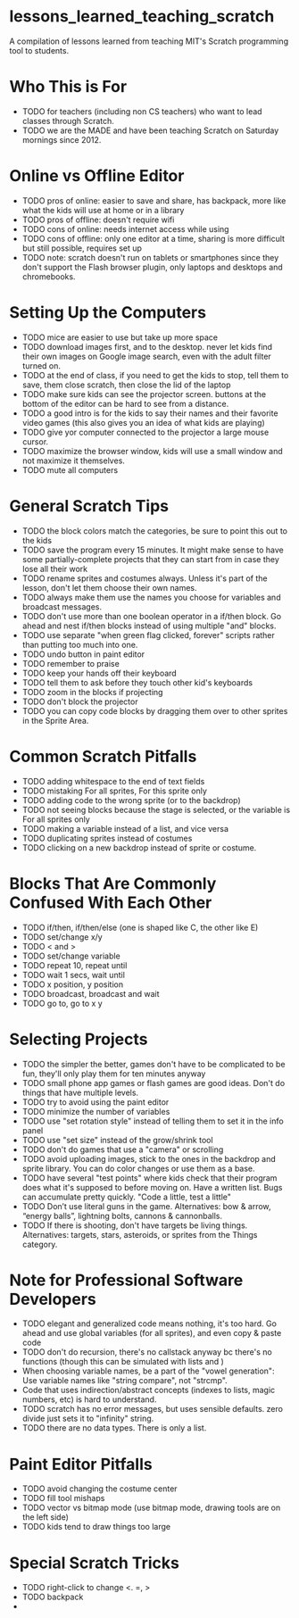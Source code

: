 # lessons_learned_teaching_scratch
A compilation of lessons learned from teaching MIT's Scratch programming tool to students.

# Who This is For

- TODO for teachers (including non CS teachers) who want to lead classes through Scratch.
- TODO we are the MADE and have been teaching Scratch on Saturday mornings since 2012.

# Online vs Offline Editor

- TODO pros of online: easier to save and share, has backpack, more like what the kids will use at home or in a library
- TODO pros of offline: doesn't require wifi
- TODO cons of online: needs internet access while using
- TODO cons of offline: only one editor at a time, sharing is more difficult but still possible, requires set up
- TODO note: scratch doesn't run on tablets or smartphones since they don't support the Flash browser plugin, only laptops and desktops and chromebooks.

# Setting Up the Computers

- TODO mice are easier to use but take up more space
- TODO download images first, and to the desktop. never let kids find their own images on Google image search, even with the adult filter turned on.
- TODO at the end of class, if you need to get the kids to stop, tell them to save, them close scratch, then close the lid of the laptop
- TODO make sure kids can see the projector screen. buttons at the bottom of the editor can be hard to see from a distance.
- TODO a good intro is for the kids to say their names and their favorite video games (this also gives you an idea of what kids are playing)
- TODO give yor computer connected to the projector a large mouse cursor.
- TODO maximize the browser window, kids will use a small window and not maximize it themselves.
- TODO mute all computers

# General Scratch Tips

- TODO the block colors match the categories, be sure to point this out to the kids
- TODO save the program every 15 minutes. It might make sense to have some partially-complete projects that they can start from in case they lose all their work
- TODO rename sprites and costumes always. Unless it's part of the lesson, don't let them choose their own names.
- TODO always make them use the names you choose for variables and broadcast messages.
- TODO don't use more than one boolean operator in a if/then block. Go ahead and nest if/then blocks instead of using multiple "and" blocks.
- TODO use separate "when green flag clicked, forever" scripts rather than putting too much into one.
- TODO undo button in paint editor
- TODO remember to praise
- TODO keep your hands off their keyboard
- TODO tell them to ask before they touch other kid's keyboards
- TODO zoom in the blocks if projecting
- TODO don't block the projector
- TODO you can copy code blocks by dragging them over to other sprites in the Sprite Area.

# Common Scratch Pitfalls

- TODO adding whitespace to the end of text fields
- TODO mistaking For all sprites, For this sprite only
- TODO adding code to the wrong sprite (or to the backdrop)
- TODO not seeing blocks because the stage is selected, or the variable is For all sprites only
- TODO making a variable instead of a list, and vice versa
- TODO duplicating sprites instead of costumes
- TODO clicking on a new backdrop instead of sprite or costume.

# Blocks That Are Commonly Confused With Each Other

- TODO if/then, if/then/else (one is shaped like C, the other like E)
- TODO set/change x/y
- TODO < and >
- TODO set/change variable
- TODO repeat 10, repeat until
- TODO wait 1 secs, wait until
- TODO x position, y position
- TODO broadcast, broadcast and wait
- TODO go to, go to x y

# Selecting Projects

- TODO the simpler the better, games don't have to be complicated to be fun, they'll only play them for ten minutes anyway
- TODO small phone app games or flash games are good ideas. Don't do things that have multiple levels.
- TODO try to avoid using the paint editor
- TODO minimize the number of variables
- TODO use "set rotation style" instead of telling them to set it in the info panel
- TODO use "set size" instead of the grow/shrink tool
- TODO don't do games that use a "camera" or scrolling
- TODO avoid uploading images, stick to the ones in the backdrop and sprite library. You can do color changes or use them as a base.
- TODO have several "test points" where kids check that their program does what it's supposed to before moving on. Have a written list. Bugs can accumulate pretty quickly. "Code a little, test a little"
- TODO Don’t use literal guns in the game. Alternatives: bow & arrow, “energy balls”, lightning bolts, cannons & cannonballs.
- TODO If there is shooting, don't have targets be living things. Alternatives: targets, stars, asteroids, or sprites from the Things category.

# Note for Professional Software Developers

- TODO elegant and generalized code means nothing, it's too hard. Go ahead and use global variables (for all sprites), and even copy & paste code
- TODO don't do recursion, there's no callstack anyway bc there's no functions (though this can be simulated with lists and )
- When choosing variable names, be a part of the "vowel generation": Use variable names like "string compare", not "strcmp".
- Code that uses indirection/abstract concepts (indexes to lists, magic numbers, etc) is hard to understand.
- TODO scratch has no error messages, but uses sensible defaults. zero divide just sets it to "infinity" string.
- TODO there are no data types. There is only a list.

# Paint Editor Pitfalls

- TODO avoid changing the costume center
- TODO fill tool mishaps
- TODO vector vs bitmap mode (use bitmap mode, drawing tools are on the left side)
- TODO kids tend to draw things too large

# Special Scratch Tricks

- TODO right-click to change <. =, >
- TODO backpack
-